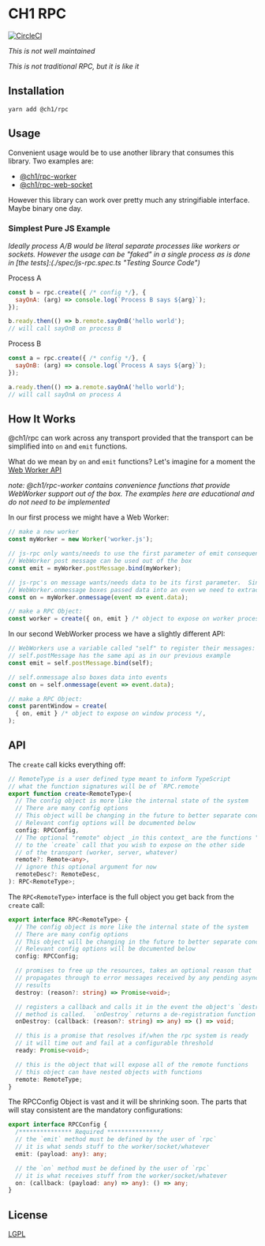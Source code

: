 # CH1 RPC

[![CircleCI](https://circleci.com/gh/bennett000/ch1-rpc.svg?style=svg)](https://circleci.com/gh/bennett000/ch1-rpc)

_This is not well maintained_

_This is not traditional RPC, but it is like it_

## Installation

`yarn add @ch1/rpc`

## Usage

Convenient usage would be to use another library that consumes this library. Two examples are:

- [@ch1/rpc-worker](https://www.npmjs.com/package/@ch1/rpc-worker 'RPC Worker')
- [@ch1/rpc-web-socket](https://www.npmjs.com/package/@ch1/rpc-web-socket 'RPC Web Socket')

However this library can work over pretty much any stringifiable interface. Maybe binary one day.

### Simplest Pure JS Example

_Ideally process A/B would be literal separate processes like workers
or sockets. However the usage can be "faked" in a single process as
is done in [the tests]:(./spec/js-rpc.spec.ts "Testing Source Code")_

Process A

```js
const b = rpc.create({ /* config */}, {
  sayOnA: (arg) => console.log(`Process B says ${arg}`);
});

b.ready.then(() => b.remote.sayOnB('hello world');
// will call sayOnB on process B
```

Process B

```js
const a = rpc.create({ /* config */}, {
  sayOnB: (arg) => console.log(`Process A says ${arg}`);
});

a.ready.then(() => a.remote.sayOnA('hello world');
// will call sayOnA on process A
```

## How It Works

@ch1/rpc can work across any transport provided that the transport can be
simplified into `on` and `emit` functions.

What do we mean by `on` and `emit` functions? Let's imagine for a moment the
[Web Worker API](https://developer.mozilla.org/en-US/docs/Web/API/Web_Workers_API/Using_web_workers 'MDN: Using Web Workers')

_note: @ch1/rpc-worker contains convenience functions that provide WebWorker support out
of the box. The examples here are educational and *do not* need to be
implemented_

In our first process we might have a Web Worker:

```js
// make a new worker
const myWorker = new Worker('worker.js');

// js-rpc only wants/needs to use the first parameter of emit consequently the
// WebWorker post message can be used out of the box
const emit = myWorker.postMessage.bind(myWorker);

// js-rpc's on message wants/needs data to be its first parameter.  Since
// WebWorker.onmessage boxes passed data into an even we need to extract it
const on = myWorker.onmessage(event => event.data);

// make a RPC Object:
const worker = create({ on, emit } /* object to expose on worker process */);
```

In our second WebWorker process we have a slightly different API:

```js
// WebWorkers use a variable called "self" to register their messages:
// self.postMessage has the same api as in our previous example
const emit = self.postMessage.bind(self);

// self.onmessage also boxes data into events
const on = self.onmessage(event => event.data);

// make a RPC Object:
const parentWindow = create(
  { on, emit } /* object to expose on window process */,
);
```

## API

The `create` call kicks everything off:

```ts
// RemoteType is a user defined type meant to inform TypeScript
// what the function signatures will be of `RPC.remote`
export function create<RemoteType>(
  // The config object is more like the internal state of the system
  // There are many config options
  // This object will be changing in the future to better separate concerns
  // Relevant config options will be documented below
  config: RPCConfig,
  // The optional "remote" object _in this context_ are the functions "local"
  // to the `create` call that you wish to expose on the other side
  // of the transport (worker, server, whatever)
  remote?: Remote<any>,
  // ignore this optional argument for now
  remoteDesc?: RemoteDesc,
): RPC<RemoteType>;
```

The `RPC<RemoteType>` interface is the full object you get back from the `create` call:

```ts
export interface RPC<RemoteType> {
  // The config object is more like the internal state of the system
  // There are many config options
  // This object will be changing in the future to better separate concerns
  // Relevant config options will be documented below
  config: RPCConfig;

  // promises to free up the resources, takes an optional reason that
  // propagates through to error messages received by any pending async
  // results
  destroy: (reason?: string) => Promise<void>;

  // registers a callback and calls it in the event the object's `destroy`
  // method is called.  `onDestroy` returns a de-registration function
  onDestroy: (callback: (reason?: string) => any) => () => void;

  // this is a promise that resolves if/when the rpc system is ready
  // it will time out and fail at a configurable threshold
  ready: Promise<void>;

  // this is the object that will expose all of the remote functions
  // this object can have nested objects with functions
  remote: RemoteType;
}
```

The RPCConfig Object is vast and it will be shrinking soon. The parts that
will stay consistent are the mandatory configurations:

```ts
export interface RPCConfig {
  /*************** Required ***************/
  // the `emit` method must be defined by the user of `rpc`
  // it is what sends stuff to the worker/socket/whatever
  emit: (payload: any): any;

  // the `on` method must be defined by the user of `rpc`
  // it is what receives stuff from the worker/socket/whatever
  on: (callback: (payload: any) => any): () => any;
}
```

## License

[LGPL](./LICENSE 'Lesser GNU Public License')
